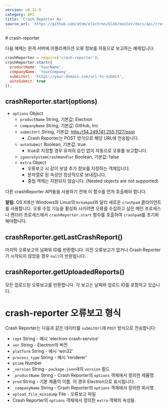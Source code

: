```yaml
---
version: v0.31.0
category: API
title: 'Crash Reporter Ko'
source_url: 'https://github.com/atom/electron/blob/master/docs/api/crash-reporter-ko.md'
---
```


﻿# crash-reporter

다음 예제는 윈격 서버에 어플리케이션 오류 정보를 자동으로 보고하는 예제입니다:

```javascript
crashReporter = require('crash-reporter');
crashReporter.start({
  productName: 'YourName',
  companyName: 'YourCompany',
  submitUrl: 'https://your-domain.com/url-to-submit',
  autoSubmit: true
});
```

## crashReporter.start(options)

* `options` Object
  * `productName` String, 기본값: Electron
  * `companyName` String, 기본값: GitHub, Inc
  * `submitUrl` String, 기본값: http://54.249.141.255:1127/post
    * Crash Reporter는 POST 방식으로 해당 URL에 전송됩니다.
  * `autoSubmit` Boolean, 기본값: true
    * true로 지정할 경우 유저의 승인 없이 자동으로 오류를 보고합니다.
  * `ignoreSystemCrashHandler` Boolean, 기본값: false
  * `extra` Object
    * 오류보고 시 같이 보낼 추가 정보를 지정하는 객체입니다.
    * 문자열로 된 속성만 정상적으로 보내집니다.
    * 중첩 객체는 지원되지 않습니다. (Nested objects are not supported)
    
다른 crashReporter API들을 사용하기 전에 이 함수를 먼저 호출해야 합니다.


**알림:** OS X에선 Windows와 Linux의 `breakpad`와 달리 새로운 `crashpad` 클라이언트를 사용합니다.
오류 수집 기능을 활성화 시키려면 오류를 수집하고 싶은 메인 프로세스나 랜더러 프로세스에서
`crashReporter.start` 함수를 호출하여 `crashpad`를 초기화 해야합니다.

## crashReporter.getLastCrashReport()

마지막 오류보고의 날짜와 ID를 반환합니다.
이전 오류보고가 없거나 Crash Reporter가 시작되지 않았을 경우 `null`이 반환됩니다.

## crashReporter.getUploadedReports()

모든 업로드된 오류보고를 반환합니다. 각 보고는 날짜와 업로드 ID를 포함하고 있습니다.

# crash-reporter 오류보고 형식

Crash Reporter는 다음과 같은 데이터를 `submitUrl`에 `POST` 방식으로 전송합니다:

* `rept` String - 예시 'electron-crash-service'
* `ver` String - Electron의 버전
* `platform` String - 예시 'win32'
* `process_type` String - 예시 'renderer'
* `ptime` Number
* `_version` String - `package.json`내의 `version` 필드
* `_productName` String - Crash Reporter의 `options` 객체에서 정의한 제품명.
* `prod` String - 기본 제품의 이름. 이 경우 Electron으로 표시됩니다.
* `_companyName` String - Crash Reporter의 `options` 객체에서 정의한 회사명.
* `upload_file_minidump` File - 오류보고 파일
* Crash Reporter의 `options` 객체에서 정의한 `extra` 객체의 속성들.
